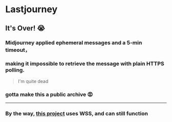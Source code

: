 # Lastjourney
## It's Over! 😭

### Midjourney applied ephemeral messages and a 5-min timeout，
### making it impossible to retrieve the message with plain HTTPS polling.
> I'm quite dead
### gotta make this a public archive 😡

---
### By the way, [this project](https://github.com/novicezk/midjourney-proxy) uses WSS, and can still function
